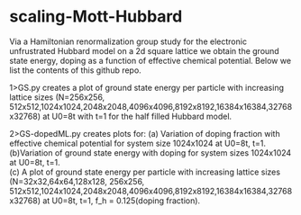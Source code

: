 # scaling-Mott-Hubbard
Via a Hamiltonian renormalization group study for the electronic unfrustrated Hubbard model on a 2d square lattice 
we obtain the ground state energy, doping as a function of effective chemical potential. Below we list the contents
of this github repo.

1>GS.py creates a plot of ground state energy per particle with increasing lattice sizes (N=256x256, 
    512x512,1024x1024,2048x2048,4096x4096,8192x8192,16384x16384,32768x32768) at U0=8t with t=1 for the
    half filled Hubbard model.

2>GS-dopedML.py creates plots for: 
   (a) Variation of doping fraction with effective  chemical potential for system size 1024x1024 at U0=8t, t=1.
   (b)Variation of ground state energy  with doping for system sizes 1024x1024 at U0=8t, t=1. \
   (c) A plot of ground state energy per particle with increasing lattice sizes (N=32x32,64x64,128x128, 256x256, 
         512x512,1024x1024,2048x2048,4096x4096,8192x8192,16384x16384,32768x32768) at U0=8t, t=1,
         f_h = 0.125(doping fraction).
